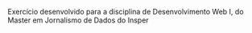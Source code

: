 Exercício desenvolvido para a disciplina de Desenvolvimento Web I, do Master em Jornalismo de Dados do Insper
